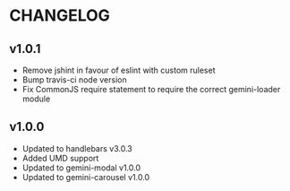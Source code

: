 # CHANGELOG

## v1.0.1

- Remove jshint in favour of eslint with custom ruleset
- Bump travis-ci node version
- Fix CommonJS require statement to require the correct gemini-loader module

## v1.0.0

  - Updated to handlebars v3.0.3
  - Added UMD support
  - Updated to gemini-modal v1.0.0
  - Updated to gemini-carousel v1.0.0
